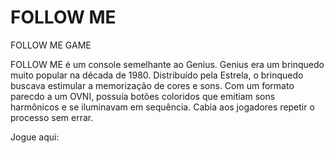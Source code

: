 # FOLLOW ME

FOLLOW ME GAME

FOLLOW ME é um console semelhante ao Genius. Genius era um brinquedo muito popular na década de 1980. Distribuído pela Estrela, o brinquedo buscava estimular a memorização de cores e sons. Com um formato parecdo a um OVNI, possuía botões coloridos que emitiam sons harmônicos e se iluminavam em sequência. Cabia aos jogadores repetir o processo sem errar. 

Jogue aqui:


